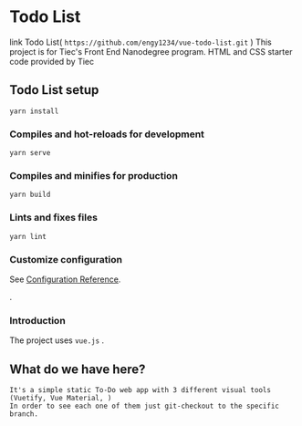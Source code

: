 # Todo List

link Todo List( `https://github.com/engy1234/vue-todo-list.git` ) This project is for Tiec's Front End Nanodegree program. HTML and CSS starter code provided by Tiec

## Todo List setup
```
yarn install
```

### Compiles and hot-reloads for development
```
yarn serve
```

### Compiles and minifies for production
```
yarn build
```

### Lints and fixes files
```
yarn lint
```

### Customize configuration
See [Configuration Reference](https://cli.vuejs.org/config/).

.

### Introduction
The project uses  `vue.js` .


## What do we have here?
```
It's a simple static To-Do web app with 3 different visual tools (Vuetify, Vue Material, )
In order to see each one of them just git-checkout to the specific branch.

```


